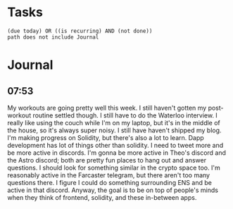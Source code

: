 # Tasks
```tasks
(due today) OR ((is recurring) AND (not done))
path does not include Journal
```
# Journal
## 07:53
My workouts are going pretty well this week. I still haven't gotten my post-workout routine settled though. I still have to do the Waterloo interview. I really like using the couch while I'm on my laptop, but it's in the middle of the house, so it's always super noisy. I still have haven't shipped my blog. I'm making progress on Solidity, but there's also a lot to learn. Dapp development has lot of things other than solidity. I need to tweet more and be more active in discords. I'm gonna be more active in Theo's discord and the Astro discord; both are pretty fun places to hang out and answer questions. I should look for something similar in the crypto space too. I'm reasonably active in the Farcaster telegram, but there aren't too many questions there. I figure I could do something surrounding ENS and be active in that discord. Anyway, the goal is to be on top of people's minds when they think of frontend, solidity, and these in-between apps.